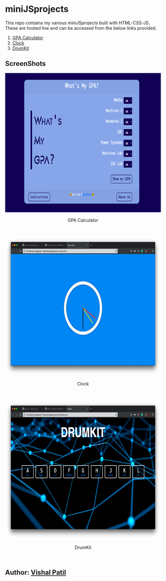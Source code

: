 # miniJSprojects
This repo contains my various miniJSprojects built with HTML-CSS-JS. These are hosted live and can be accessed from the below links provided.

1. [GPA Calculator](https://gpacalculator-spectevil.netlify.app/)
2. [Clock](#)
3. [DrumKit](#)

## ScreenShots
<p align="center"><img src="https://raw.githubusercontent.com/SpecTEviL/miniJSprojects/main/GPA%20Calculator/gpa.png" alt="Report 1" height="450" /></p>
<p align="center">GPA Calculator</p>
<br>
<p align="center"><img src="https://raw.githubusercontent.com/SpecTEviL/miniJSprojects/main/Clock/clock.png" alt="Report 1" height="450" /></p>
<p align="center">Clock</p>
<br>
<p align="center"><img src="https://raw.githubusercontent.com/SpecTEviL/miniJSprojects/main/Drumkit/drumkit.png" alt="Report 1" height="450" /></p>
<p align="center">DrumKit</p>
<br>

## Author: [Vishal Patil](https://github.com/SpecTEviL)
